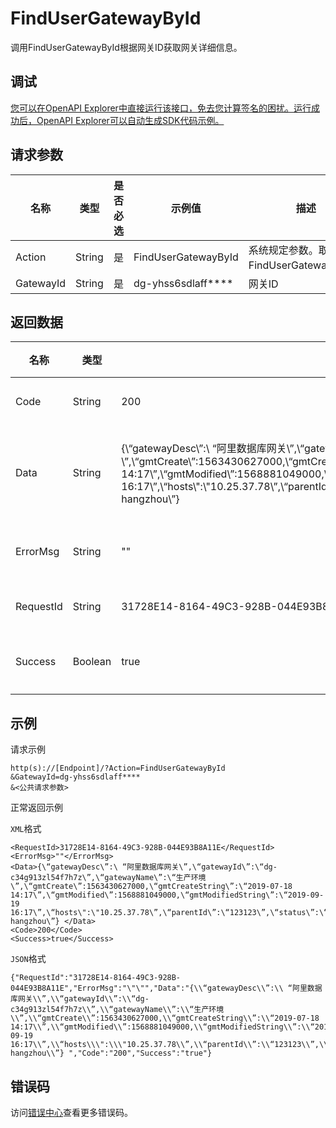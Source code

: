 # FindUserGatewayById

调用FindUserGatewayById根据网关ID获取网关详细信息。

## 调试

[您可以在OpenAPI Explorer中直接运行该接口，免去您计算签名的困扰。运行成功后，OpenAPI Explorer可以自动生成SDK代码示例。](https://api.aliyun.com/#product=dg&api=FindUserGatewayById&type=RPC&version=2019-03-27)

## 请求参数

|名称|类型|是否必选|示例值|描述|
|--|--|----|---|--|
|Action|String|是|FindUserGatewayById|系统规定参数。取值：FindUserGatewayById。 |
|GatewayId|String|是|dg-yhss6sdlaff\*\*\*\*|网关ID |

## 返回数据

|名称|类型|示例值|描述|
|--|--|---|--|
|Code|String|200|响应码 |
|Data|String|\{\\“gatewayDesc\\”:\\ “阿里数据库网关\\”,\\“gatewayId\\”:\\“dg-c34g913zl54f7h7z\\”,\\“gatewayName\\”:\\“生产环境\\”,\\“gmtCreate\\”:1563430627000,\\“gmtCreateString\\”:\\“2019-07-18 14:17\\”,\\“gmtModified\\”:1568881049000,\\“gmtModifiedString\\”:\\“2019-09-19 16:17\\”,\\“hosts\\":\\"10.25.37.78\\”,\\“parentId\\”:\\“123123\\”,\\“status\\”:\\“RUNNING\\”,\\“userId\\”:\\“123123\\”,\\“regionId\\”:\\“cn-hangzhou\\”\}|网关详细信息 |
|ErrorMsg|String|""|错误信息 |
|RequestId|String|31728E14-8164-49C3-928B-044E93B8A11E|请求ID |
|Success|Boolean|true|成功标识 |

## 示例

请求示例

```
http(s)://[Endpoint]/?Action=FindUserGatewayById
&GatewayId=dg-yhss6sdlaff****
&<公共请求参数>
```

正常返回示例

`XML`格式

```
<RequestId>31728E14-8164-49C3-928B-044E93B8A11E</RequestId>
<ErrorMsg>""</ErrorMsg>
<Data>{\“gatewayDesc\”:\ “阿里数据库网关\”,\“gatewayId\”:\“dg-c34g913zl54f7h7z\”,\“gatewayName\”:\“生产环境\”,\“gmtCreate\”:1563430627000,\“gmtCreateString\”:\“2019-07-18 14:17\”,\“gmtModified\”:1568881049000,\“gmtModifiedString\”:\“2019-09-19 16:17\”,\“hosts\":\"10.25.37.78\”,\“parentId\”:\“123123\”,\“status\”:\“RUNNING\”,\“userId\”:\“123123\”,\“regionId\”:\“cn-hangzhou\”} </Data>
<Code>200</Code>
<Success>true</Success>
```

`JSON`格式

```
{"RequestId":"31728E14-8164-49C3-928B-044E93B8A11E","ErrorMsg":"\"\"","Data":"{\\“gatewayDesc\\”:\\ “阿里数据库网关\\”,\\“gatewayId\\”:\\“dg-c34g913zl54f7h7z\\”,\\“gatewayName\\”:\\“生产环境\\”,\\“gmtCreate\\”:1563430627000,\\“gmtCreateString\\”:\\“2019-07-18 14:17\\”,\\“gmtModified\\”:1568881049000,\\“gmtModifiedString\\”:\\“2019-09-19 16:17\\”,\\“hosts\\\":\\\"10.25.37.78\\”,\\“parentId\\”:\\“123123\\”,\\“status\\”:\\“RUNNING\\”,\\“userId\\”:\\“123123\\”,\\“regionId\\”:\\“cn-hangzhou\\”} ","Code":"200","Success":"true"}
```

## 错误码

访问[错误中心](https://error-center.aliyun.com/status/product/dg)查看更多错误码。

